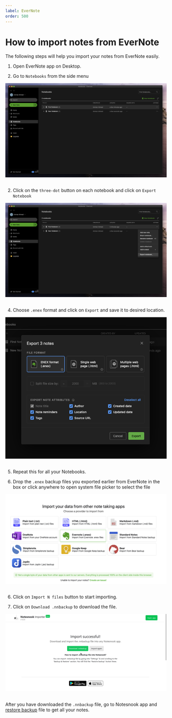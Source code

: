 ```yaml
---
label: EverNote
order: 500
---
```


# How to import notes from EverNote
The following steps will help you import your notes from EverNote easily.

1. Open EverNote app on Desktop.

2. Go to `Notebooks` from the side menu
<img style="margin-bottom:15px;" src="../static/evernote_import_step_1.png" alt="Go to `Notebooks` from the side menu"/>

2. Click on the `three-dot` button on each notebook and click on `Export Notebook`
<img style="margin-bottom:15px;" src="../static/evernote_import_step_2.png" alt="Click on the `three-dot` button on each notebook and click on `Export Notebook`"/>

4. Choose `.enex` format and click on `Export` and save it to desired location.
<img style="margin-bottom:15px;" src="../static/evernote_import_step_3.png" alt="Choose `.enex` format and click on `Export`"/>

5. Repeat this for all your Notebooks.

6. Drop the `.enex` backup files you exported earlier from EverNote in the box or click anywhere to open system file picker to select the file
<img style="margin-bottom:15px;" src="../static/evernote_import_step_4.png" alt="Drop the `.enex` backup files you exported earlier from EverNote in the box or click anywhere to open system file picker to select the file"/>

6. Click on `Import N files` button to start importing.

7. Click on `Download .nnbackup` to download the file.
<img style="margin-bottom:15px;" src="../static/plain_text_import_step_3.png" alt="From the list of formats to import, select Plain Text."/>

After you have downloaded the `.nnbackup` file, go to Notesnook app and [restore backup](../backup-restore.md) file to get all your notes.




